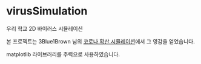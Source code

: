 # virusSimulation
우리 학교 2D 바이러스 시뮬레이션

본 프로젝트는 3Blue1Brown 님의 [코로나 확산 시뮬레이션](https://www.youtube.com/watch?v=gxAaO2rsdIs)에서 그 영감을 얻었습니다.

matplotlib 라이브러리를 주력으로 사용하였습니다.